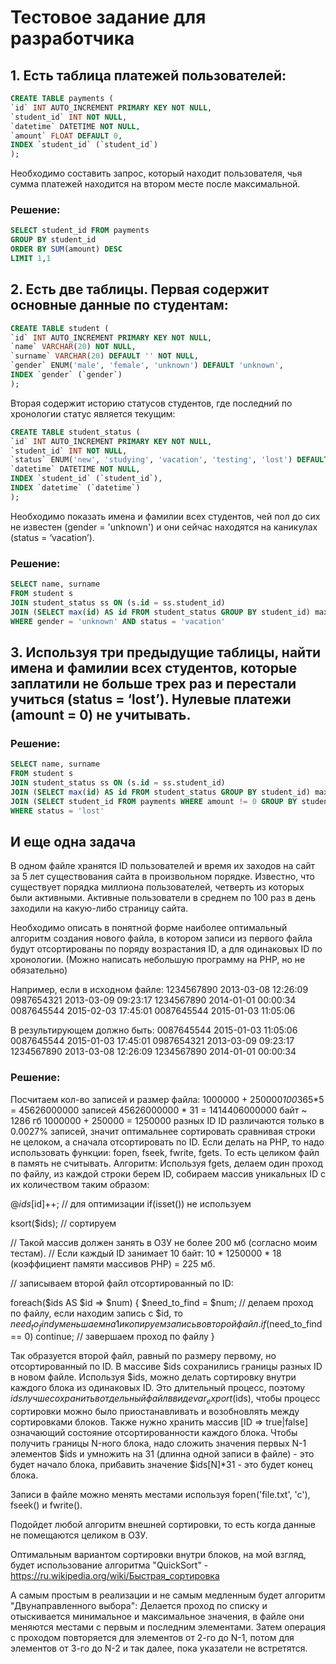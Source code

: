 # Тестовое задание для разработчика

## 1. Есть таблица платежей пользователей:
```sql
CREATE TABLE payments (
`id` INT AUTO_INCREMENT PRIMARY KEY NOT NULL,
`student_id` INT NOT NULL,
`datetime` DATETIME NOT NULL,
`amount` FLOAT DEFAULT 0,
INDEX `student_id` (`student_id`)
);
```
Необходимо составить запрос, который находит пользователя, чья сумма платежей находится на втором месте после максимальной.

### Решение:
```sql
SELECT student_id FROM payments
GROUP BY student_id
ORDER BY SUM(amount) DESC
LIMIT 1,1
```
## 2. Есть две таблицы. Первая содержит основные данные по студентам:
```sql
CREATE TABLE student (
`id` INT AUTO_INCREMENT PRIMARY KEY NOT NULL,
`name` VARCHAR(20) NOT NULL,
`surname` VARCHAR(20) DEFAULT '' NOT NULL,
`gender` ENUM('male', 'female', 'unknown') DEFAULT 'unknown',
INDEX `gender` (`gender`)
);
```
Вторая содержит историю статусов студентов, где последний по хронологии статус является текущим:
```sql
CREATE TABLE student_status (
`id` INT AUTO_INCREMENT PRIMARY KEY NOT NULL,
`student_id` INT NOT NULL,
`status` ENUM('new', 'studying', 'vacation', 'testing', 'lost') DEFAULT 'new' NOT NULL,
`datetime` DATETIME NOT NULL,
INDEX `student_id` (`student_id`),
INDEX `datetime` (`datetime`)
);
```

Необходимо показать имена и фамилии всех студентов, чей пол до сих не известен (gender = 'unknown') и они сейчас находятся на каникулах (status = ‘vacation’).

### Решение:
```sql
SELECT name, surname
FROM student s
JOIN student_status ss ON (s.id = ss.student_id)
JOIN (SELECT max(id) AS id FROM student_status GROUP BY student_id) maxid ON (maxid.id = ss.id)
WHERE gender = 'unknown' AND status = 'vacation'
```
## 3. Используя три предыдущие таблицы, найти имена и фамилии всех студентов, которые заплатили не больше трех раз и перестали учиться (status = ‘lost’). Нулевые платежи (amount = 0) не учитывать.

### Решение:
```sql
SELECT name, surname
FROM student s
JOIN student_status ss ON (s.id = ss.student_id)
JOIN (SELECT max(id) AS id FROM student_status GROUP BY student_id) maxid ON (maxid.id = ss.id)
JOIN (SELECT student_id FROM payments WHERE amount != 0 GROUP BY student_id HAVING count(*) <= 3) p ON (p.student_id = s.id)
WHERE status = 'lost'
```
## И еще одна задача

В одном файле хранятся ID пользователей и время их заходов на сайт за 5 лет существования сайта в произвольном порядке. Известно, что существует порядка миллиона пользователей, четверть из которых были активными. Активные пользователи в среднем по 100 раз в день заходили на какую-либо страницу сайта.

Необходимо описать в понятной форме наиболее оптимальный алгоритм создания нового файла, в котором записи из первого файла будут отсортированы по поряду возрастания ID, а для одинаковых ID по хронологии. (Можно написать небольшую программу на PHP, но не обязательно)

Например, если в исходном файле:
1234567890 2013-03-08 12:26:09
0987654321 2013-03-09 09:23:17
1234567890 2014-01-01 00:00:34
0087645544 2015-02-03 17:45:01
0087645544 2015-01-03 11:05:06

В результирующем должно быть:
0087645544 2015-01-03 11:05:06
0087645544 2015-01-03 17:45:01
0987654321 2013-03-09 09:23:17
1234567890 2013-03-08 12:26:09
1234567890 2014-01-01 00:00:34

### Решение:

Посчитаем кол-во записей и размер файла:
1000000 + 250000*100*365*5 = 45626000000 записей
45626000000 * 31 = 1414406000000 байт ~ 1286 гб
1000000 + 250000 = 1250000 разных ID
ID различаются только в 0.0027% записей, значит оптимальнее сортировать сравнивая строки не целоком, а сначала отсортировать по ID.
Если делать на PHP, то надо использовать функции: fopen, fseek, fwrite, fgets. То есть целиком файл в память не считывать.
Алгоритм:
Используя fgets, делаем один проход по файлу, из каждой строки берем ID, собираем массив уникальных ID с их количеством таким образом:

@$ids[$id]++; // для оптимизации if(isset()) не используем

ksort($ids); // сортируем

// Такой массив должен занять в ОЗУ не более 200 мб (согласно моим тестам).
// Если каждый ID занимает 10 байт: 10 * 1250000 * 18 (коэффициент памяти массивов PHP) = 225 мб.

// записываем второй файл отсортированный по ID:

foreach($ids AS $id => $num) {
	$need_to_find = $num;
	// делаем проход по файлу, если находим запись с $id, то $need_to_find уменьшаем на 1 и копируем запись во второй файл.
	if ($need_to_find == 0)
		continue; // завершаем проход по файлу
}

Так образуется второй файл, равный по размеру первому, но отсортированный по ID.
В массиве $ids сохранились границы разных ID в новом файле.
Используя $ids, можно делать сортировку внутри каждого блока из одинаковых ID.
Это длительный процесс, поэтому $ids лучше сохранить в отдельный файл в виде var_export($ids), чтобы процесс сортировки можно было приостанавливать и возобновлять между сортировками блоков. Также нужно хранить массив [ID => true|false] означающий состояние отсортированности каждого блока.
Чтобы получить границы N-ного блока, надо сложить значения первых N-1 элементов $ids и умножить на 31 (длинна одной записи в файле) - это будет начало блока, прибавить значение $ids[N]*31 - это будет конец блока.

Записи в файле можно менять местами используя fopen('file.txt', 'c'), fseek() и fwrite().

Подойдет любой алгоритм внешней сортировки, то есть когда данные не помещаются целиком в ОЗУ.

Оптимальным вариантом сортировки внутри блоков, на мой взгляд, будет использование алгоритма "QuickSort" - https://ru.wikipedia.org/wiki/Быстрая_сортировка

А самым простым в реализации и не самым медленным будет алгоритм "Двунаправленного выбора":
Делается проход по списку и отыскивается минимальное и максимальное значения, в файле они меняются местами с первым и последним элементами.
Затем операция с проходом повторяется для элементов от 2-го до N-1, потом для элементов от 3-го до N-2 и так далее, пока указатели не встретятся.
